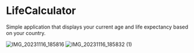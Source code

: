 # LifeCalculator

Simple application that displays your current age and life expectancy based on your country.


![IMG_20231116_185816](https://github.com/giorgishubitidze3/LifeCalculator/assets/129633670/c48ba735-cfa9-429a-8588-50dc68cce691)
![IMG_20231116_185832 (1)](https://github.com/giorgishubitidze3/LifeCalculator/assets/129633670/ac4f6024-5862-4509-bca0-c73dd75768b4)
